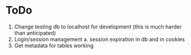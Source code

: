 # ToDo

1. Change testing db to localhost for development (this is much harder than anticipated)
2. Login/session management
    a. session expiration in db and in cookies
3. Get metadata for tables working